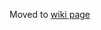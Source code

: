 Moved to [wiki page](https://cdcvs.fnal.gov/redmine/projects/larsoft/wiki/SetupCMSbotScriptsYourOrg)


